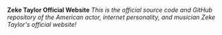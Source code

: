 **Zeke Taylor Official Website**
*This is the official source code and GitHub repository of the American actor, internet personality, and musician Zeke Taylor's official website!*

